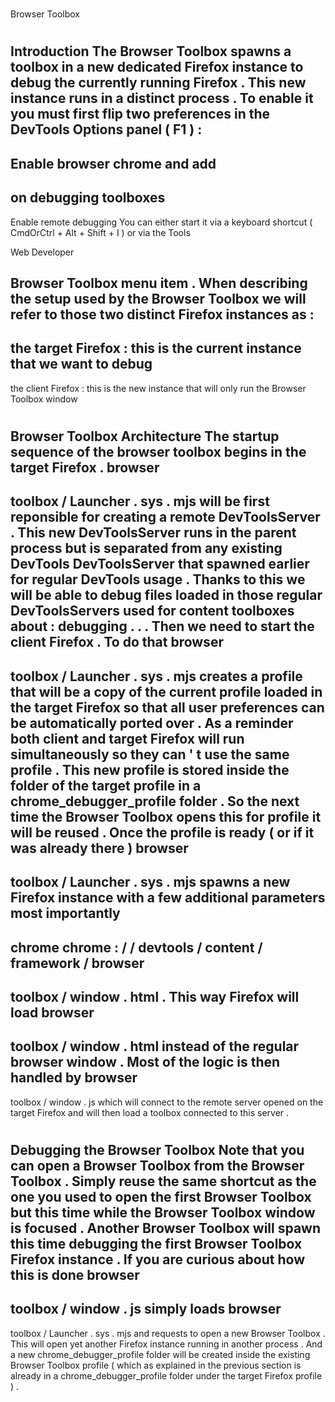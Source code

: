#
Browser
Toolbox
#
#
Introduction
The
Browser
Toolbox
spawns
a
toolbox
in
a
new
dedicated
Firefox
instance
to
debug
the
currently
running
Firefox
.
This
new
instance
runs
in
a
distinct
process
.
To
enable
it
you
must
first
flip
two
preferences
in
the
DevTools
Options
panel
(
F1
)
:
-
Enable
browser
chrome
and
add
-
on
debugging
toolboxes
-
Enable
remote
debugging
You
can
either
start
it
via
a
keyboard
shortcut
(
CmdOrCtrl
+
Alt
+
Shift
+
I
)
or
via
the
Tools
>
Web
Developer
>
Browser
Toolbox
menu
item
.
When
describing
the
setup
used
by
the
Browser
Toolbox
we
will
refer
to
those
two
distinct
Firefox
instances
as
:
-
the
target
Firefox
:
this
is
the
current
instance
that
we
want
to
debug
-
the
client
Firefox
:
this
is
the
new
instance
that
will
only
run
the
Browser
Toolbox
window
#
#
Browser
Toolbox
Architecture
The
startup
sequence
of
the
browser
toolbox
begins
in
the
target
Firefox
.
browser
-
toolbox
/
Launcher
.
sys
.
mjs
will
be
first
reponsible
for
creating
a
remote
DevToolsServer
.
This
new
DevToolsServer
runs
in
the
parent
process
but
is
separated
from
any
existing
DevTools
DevToolsServer
that
spawned
earlier
for
regular
DevTools
usage
.
Thanks
to
this
we
will
be
able
to
debug
files
loaded
in
those
regular
DevToolsServers
used
for
content
toolboxes
about
:
debugging
.
.
.
Then
we
need
to
start
the
client
Firefox
.
To
do
that
browser
-
toolbox
/
Launcher
.
sys
.
mjs
creates
a
profile
that
will
be
a
copy
of
the
current
profile
loaded
in
the
target
Firefox
so
that
all
user
preferences
can
be
automatically
ported
over
.
As
a
reminder
both
client
and
target
Firefox
will
run
simultaneously
so
they
can
'
t
use
the
same
profile
.
This
new
profile
is
stored
inside
the
folder
of
the
target
profile
in
a
chrome_debugger_profile
folder
.
So
the
next
time
the
Browser
Toolbox
opens
this
for
profile
it
will
be
reused
.
Once
the
profile
is
ready
(
or
if
it
was
already
there
)
browser
-
toolbox
/
Launcher
.
sys
.
mjs
spawns
a
new
Firefox
instance
with
a
few
additional
parameters
most
importantly
-
chrome
chrome
:
/
/
devtools
/
content
/
framework
/
browser
-
toolbox
/
window
.
html
.
This
way
Firefox
will
load
browser
-
toolbox
/
window
.
html
instead
of
the
regular
browser
window
.
Most
of
the
logic
is
then
handled
by
browser
-
toolbox
/
window
.
js
which
will
connect
to
the
remote
server
opened
on
the
target
Firefox
and
will
then
load
a
toolbox
connected
to
this
server
.
#
#
Debugging
the
Browser
Toolbox
Note
that
you
can
open
a
Browser
Toolbox
from
the
Browser
Toolbox
.
Simply
reuse
the
same
shortcut
as
the
one
you
used
to
open
the
first
Browser
Toolbox
but
this
time
while
the
Browser
Toolbox
window
is
focused
.
Another
Browser
Toolbox
will
spawn
this
time
debugging
the
first
Browser
Toolbox
Firefox
instance
.
If
you
are
curious
about
how
this
is
done
browser
-
toolbox
/
window
.
js
simply
loads
browser
-
toolbox
/
Launcher
.
sys
.
mjs
and
requests
to
open
a
new
Browser
Toolbox
.
This
will
open
yet
another
Firefox
instance
running
in
another
process
.
And
a
new
chrome_debugger_profile
folder
will
be
created
inside
the
existing
Browser
Toolbox
profile
(
which
as
explained
in
the
previous
section
is
already
in
a
chrome_debugger_profile
folder
under
the
target
Firefox
profile
)
.
